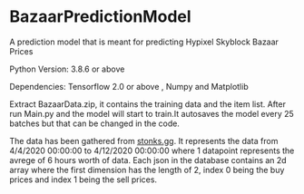 # BazaarPredictionModel
A prediction model that is meant for predicting Hypixel Skyblock Bazaar Prices

Python Version: 3.8.6 or above

Dependencies: Tensorflow 2.0 or above , Numpy and Matplotlib
  
Extract BazaarData.zip, it contains the training data and the item list. After run Main.py and the model will start to train.It autosaves the model every 25 batches but that can be changed in the code.

The data has been gathered from [stonks.gg](https://stonks.gg/). It represents the data from 4/4/2020 00:00:00 to 4/12/2020 00:00:00 where 1 datapoint represents the avrege of 6 hours worth of data. Each json in the database contains an 2d array where the first dimension has the length of 2, index 0 being the buy prices and index 1 being the sell prices.
